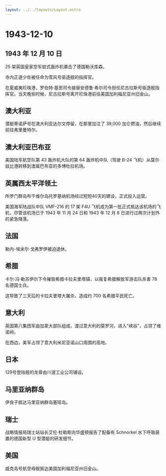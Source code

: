 ```yaml
---
layout: ../../layouts/Layout.astro
---
```


# 1943-12-10

## 1943 年 12 月 10 日

25 架英国皇家空军蚊式轰炸机袭击了德国勒沃库森。

寺内正道少佐被任命为雪风号驱逐舰的指挥官。

在夏威夷珍珠港，罗伯特·基思司令接替安德鲁·希尔司令担任尼古拉斯号驱逐舰指挥官。当天晚些时候，尼古拉斯号离开珍珠港前往美国加利福尼亚州旧金山。

## 澳大利亚

潜艇蒂诺萨号在澳大利亚达尔文停留，在那里加注了 39,000
加仑燃油，然后继续前往弗里曼特尔。

## 澳大利亚巴布亚

美国陆军航空队第 43 轰炸机大队的第 64 轰炸机中队（驾驶 B-24
飞机）从莫尔兹比港转移到澳属巴布亚的多博杜拉机场。

## 英属西太平洋领土

所罗门群岛布干维尔岛托罗基纳机场经过短短40天的建设，正式投入运营。

美国海军陆战队中队 VMF-216 的 17 架 F4U
飞机成为第一批正式抵达该机场的飞机，尽管该机场已于 1943 年 11 月 24 日和
1943 年 12 月 8 日进行过两次计划外的紧急降落。

## 法国

勒内-埃米尔·戈弗罗伊被迫退休。

## 希腊

卡尔·冯·勒苏伊尔下令摧毁希腊卡拉夫里塔镇，以报复希腊解放军游击队杀害 78
名德国士兵。

这导致了三天后的卡拉夫里塔大屠杀，造成约 700 名希腊平民死亡。

## 意大利

英国第八集团军由加拿大部队组成，渡过意大利的莫罗河，进入"峡谷"，占领了维诺岭。

在西边，美军占领了意大利米尼亚诺山口周围的高地。

## 日本

129号登陆舰的龙骨由川波工业公司铺设。

## 马里亚纳群岛

伊良子抵达马里亚纳群岛塞班岛。

## 瑞士

战略情报局瑞士站站长艾伦·杜勒斯向华盛顿报告了配备有 Schnorkel
水下呼吸装置的德国新型 U 型潜艇的研发细节。

## 美国

威克岛号航空母舰抵达美国加利福尼亚州旧金山。